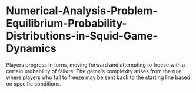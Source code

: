 # Numerical-Analysis-Problem-Equilibrium-Probability-Distributions-in-Squid-Game-Dynamics
Players progress in turns, moving forward and attempting to freeze with a certain probability of failure. The game's complexity arises from the rule where players who fail to freeze may be sent back to the starting line based on specific conditions.
